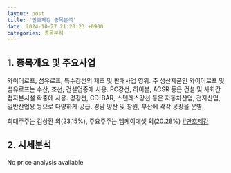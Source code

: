 ```yaml
---
layout: post
title: '만호제강 종목분석'
date: 2024-10-27 21:20:23 +0900
categories: 종목분석
---
```


## 1. 종목개요 및 주요사업

와이어로프, 섬유로프, 특수강선의 제조 및 판매사업 영위. 주 생산제품인 와이어로프 및 섬유로프는 수산, 조선, 건설업종에 사용. PC강선, 하이본, ACSR 등은 건설 및 사회간접자본시설 확충에 사용. 경강선, CD-BAR, 스텐레스강선 등은 자동차산업, 전자산업, 일반산업용 등으로 다양하게 공급. 경남 양산 및 창원, 부산에 각각 공장을 운영.

최대주주는 김상환 외(23.15%), 주요주주는 엠케이에셋 외(20.28%)
[#만호제강](#)

## 2. 시세분석

No price analysis available
